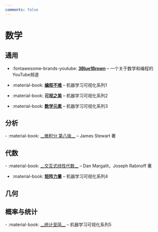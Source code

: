 ```yaml
---
comments: false
---
```


# 数学

## 通用

<div class="grid cards" markdown>

- :fontawesome-brands-youtube: <a href="https://www.youtube.com/@3blue1brown" target="_blank">__3Blue1Brown__</a> – 一个关于数学和编程的YouTube频道

- :material-book: <a href="https://github.com/Visualize-ML/Book1_Python-For-Beginners" target="_blank">__编程不难__</a> – 机器学习可视化系列1

- :material-book: <a href="https://github.com/Visualize-ML/Book2_Beauty-of-Data-Visualization" target="_blank">__可视之美__</a> – 机器学习可视化系列2

- :material-book: <a href="https://github.com/Visualize-ML/Book3_Elements-of-Mathematics" target="_blank">__数学元素__</a> – 机器学习可视化系列3
</div>

## 分析

<div class="grid cards" markdown>
- :material-book: <a href="https://github.com/vortexmethods/Stewart" target="_blank">__微积分 第八版__</a> – James Stewart 著
</div>

## 代数

<div class="grid cards" markdown>
- :material-book: <a href="https://textbooks.math.gatech.edu/ila/" target="_blank">__交互式线性代数__</a> – Dan Margalit，Joseph Rabinoff 著

- :material-book: <a href="https://github.com/Visualize-ML/Book4_Power-of-Matrix" target="_blank">__矩阵力量__</a> – 机器学习可视化系列4
</div>

## 几何

## 概率与统计

<div class="grid cards" markdown>
- :material-book: <a href="https://github.com/Visualize-ML/Book5_Essentials-of-Probability-and-Statistics" target="_blank">__统计至简__</a> – 机器学习可视化系列5
</div>